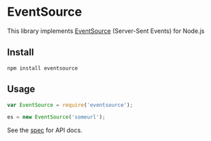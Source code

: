 # EventSource

This library implements [EventSource](http://dev.w3.org/html5/eventsource/) (Server-Sent Events) for Node.js

## Install

    npm install eventsource

## Usage

```javascript
var EventSource = require('eventsource');

es = new EventSource('someurl');
```

See the [spec](http://dev.w3.org/html5/eventsource/) for API docs.

